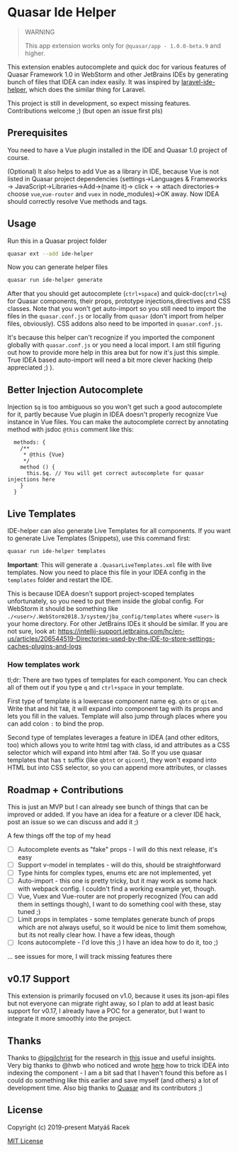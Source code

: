 # Quasar Ide Helper

> WARNING
>
> This app extension works only for `@quasar/app - 1.0.0-beta.9` and higher.

This extension enables autocomplete and quick doc for various features of Quasar Framework 1.0 in WebStorm and other JetBrains IDEs by generating bunch of files that IDEA can index easily. It was inspired by [laravel-ide-helper](https://github.com/barryvdh/laravel-ide-helper), which does the similar thing for Laravel.

This project is still in development, so expect missing features. Contributions welcome ;) (but open an issue first pls)

## Prerequisites
You need to have a Vue plugin installed in the IDE and Quasar 1.0 project of course.

(Optional) It also helps to add Vue as a library in IDE, because Vue is not listed in Quasar project dependencies (settings->Languages & Frameworks -> JavaScript->Libraries->Add->(name it)-> click `+` -> attach directories-> choose `vue`,`vue-router` and `vuex` in node_modules)->OK away. Now IDEA should correctly resolve Vue methods and tags.

## Usage

Run this in a Quasar project folder
```bash
quasar ext --add ide-helper
```

Now you can generate helper files
```bash
quasar run ide-helper generate
```

After that you should get autocomplete (`ctrl+space`) and quick-doc(`ctrl+q`) for Quasar components, their props, prototype injections,directives and CSS classes. Note that you won't get auto-import so you still need to import the files in the `quasar.conf.js` or locally from `quasar` (don't import from helper files, obviously). CSS addons also need to be imported in `quasar.conf.js`.

It's because this helper can't recognize if you imported the component globally with `quasar.conf.js` or you need a local import. I am still figuring out how to provide more help in this area but for now it's just this simple. True IDEA based auto-import will need a bit more clever hacking (help appreciated ;) ).

## Better Injection Autocomplete
Injection `$q` is too ambiguous so you won't get such a good autocomplete for it, partly because Vue plugin in IDEA doesn't properly recognize Vue instance in Vue files. You can make the autocomplete correct by annotating method with jsdoc `@this` comment like this:
```vue
  methods: {
    /**
     * @this {Vue}
     */
    method () {
      this.$q. // You will get correct autocomplete for quasar injections here
    }
  }
```

## Live Templates
IDE-helper can also generate Live Templates for all components. If you want to generate Live Templates (Snippets), use this command first:
```bash
quasar run ide-helper templates
```
**Important**: This will generate a `.QuasarLiveTemplates.xml` file with live templates. Now you need to place this file in your IDEA config in the `templates` folder and restart the IDE. 

This is because IDEA doesn't support project-scoped templates unfortunately, so you need to put them inside the global config. For WebStorm it should be something like `./<user>/.WebStorm2018.3/system/jba_config/templates` where `<user>` is your home directory. For other JetBrains IDEs it should be similar. If you are not sure, look at: https://intellij-support.jetbrains.com/hc/en-us/articles/206544519-Directories-used-by-the-IDE-to-store-settings-caches-plugins-and-logs

### How templates work
 
tl;dr: There are two types of templates for each component. You can check all of them out if you type `q` and `ctrl+space` in your template.

First type of template is a lowercase component name eg. `qbtn` or `qitem`. Write that and hit `TAB`, it will expand into component tag with its props and lets you fill in the values. Template will also jump through places where you can add colon `:` to bind the prop.

Second type of templates leverages a feature in IDEA (and other editors, too) which allows you to write html tag with class, id and attributes as a CSS selector which will expand into html after `TAB`. So If you use quasar templates that has `t` suffix (like `qbtnt` or `qicont`), they won't expand into HTML but into CSS selector, so you can append more attributes, or classes

## Roadmap + Contributions
This is just an MVP but I can already see bunch of things that can be improved or added. If you have an idea for a feature or a clever IDE hack, post an issue so we can discuss and add it ;) 

A few things off the top of my head
 - [ ] Autocomplete events as "fake" props - I will do this next release, it's easy
 - [ ] Support v-model in templates - will do this, should be straightforward
 - [ ] Type hints for complex types, enums etc are not implemented, yet
 - [ ] Auto-import - this one is pretty tricky, but it may work as some hack with webpack config. I couldn't find a working example yet, though.
 - [ ] Vue, Vuex and Vue-router are not properly recognized (You can add them in settings though), I want to do something cool with these, stay tuned ;)
 - [ ] Limit props in templates - some templates generate bunch of props which are not always useful, so it would be nice to limit them somehow, but its not really clear how. I have a few ideas, though
 - [ ] Icons autocomplete - I'd love this ;) I have an idea how to do it, too ;)

... see issues for more, I will track missing features there
 
## v0.17 Support
This extension is primarily focused on v1.0, because it uses its json-api files but not everyone can migrate right away, so I plan to add at least basic support for v0.17, I already have a POC for a generator, but I want to integrate it more smoothly into the project.

## Thanks
Thanks to [@jpgilchrist](https://github.com/jpgilchrist) for the research in [this](https://github.com/quasarframework/quasar/issues/2224) issue and useful insights. Very big thanks to @hwb who noticed and wrote [here](https://forum.quasar-framework.org/topic/2322/how-to-import-quasar-components-to-use-vue-code-completion-in-intellij-idea-webstorm/2) how to trick IDEA into indexing the component - I am a bit sad that I haven't found this before as I could do something like this earlier and save myself (and others) a lot of development time. Also big thanks to [Quasar](https://github.com/quasarframework/quasar/) and its contributors ;)

## License

Copyright (c) 2019-present Matyáš Racek

[MIT License](http://en.wikipedia.org/wiki/MIT_License)
